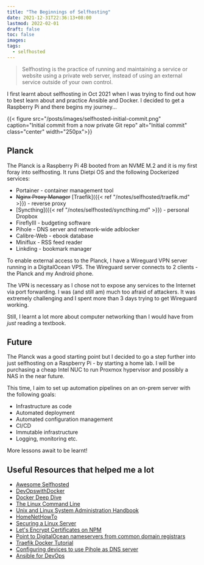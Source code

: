 ```yaml
---
title: "The Beginnings of Selfhosting"
date: 2021-12-31T22:36:13+08:00
lastmod: 2022-02-01
draft: false
toc: false
images:
tags:
  - selfhosted
---
```


>Selfhosting is the practice of running and maintaining a service or website
>using a private web server, instead of using an external service outside of
>your own control.

I first learnt about selfhosting in Oct 2021 when I was trying to find out how
to best learn about and practice Ansible and Docker. I decided to get a Raspberry
Pi and there begins my journey...

{{< figure src="/posts/images/selfhosted-initial-commit.png" caption="Initial commit from a now private Git repo" alt="Initial commit" class="center" width="250px">}}

## Planck

The Planck is a Raspberry Pi 4B booted from an NVME M.2 and it is my first foray
into selfhosting. It runs Dietpi OS and the following Dockerized services:

- Portainer - container management tool
- ~~Nginx Proxy Manager~~ [Traefik]({{< ref "/notes/selfhosted/traefik.md" >}}) - reverse proxy
- [Syncthing]({{< ref "/notes/selfhosted/syncthing.md" >}}) - personal Dropbox
- FireflyIII - budgeting software
- Pihole - DNS server and network-wide adblocker
- Calibre-Web - ebook database
- Miniflux - RSS feed reader
- Linkding - bookmark manager

To enable external access to the Planck, I have a Wireguard VPN server running
in a DigitalOcean VPS. The Wireguard server connects to 2 clients - the Planck
and my Android phone.

The VPN is necessary as I chose not to expose any services to the Internet via
port forwarding. I was (and still am) much too afraid of attackers. It was
extremely challenging and I spent more than 3 days trying to get Wireguard
working.

Still, I learnt a lot more about computer networking than I would have from
*just* reading a textbook.

## Future

The Planck was a good starting point but I decided to go a step further into
just selfhosting on a Raspberry Pi - by starting a home lab. I will be purchasing a
cheap Intel NUC to run Proxmox hypervisor and possibly a NAS in the near future.

This time, I aim to set up automation pipelines on an on-prem server with the
following goals:
- Infrastructure as code
- Automated deployment
- Automated configuration management
- CI/CD
- Immutable infrastructure
- Logging, monitoring etc.

More lessons await to be learnt!

## Useful Resources that helped me a lot
- [Awesome Selfhosted](https://github.com/awesome-selfhosted/awesome-selfhosted)
- [DevOpswithDocker](https://devopswithdocker.com/)
- [Docker Deep Dive](https://www.amazon.com/Docker-Deep-Dive-Nigel-Poulton/dp/1521822808)
- [The Linux Command Line](https://linuxcommand.org/tlcl.php)
- [Unix and Linux System Administration Handbook]()
- [HomeNetHowTo](https://www.homenethowto.com/)
- [Securing a Linux Server](https://github.com/imthenachoman/How-To-Secure-A-Linux-Server#the-ssh-server)
- [Let's Encrypt Certificates on NPM](https://blog.gurucomputing.com.au/doing-more-with-docker/lets-encrypt-certificates/)
- [Point to DigitalOcean nameservers from common domain registrars](https://blog.gurucomputing.com.au/doing-more-with-docker/lets-encrypt-certificates/)
- [Traefik Docker Tutorial](https://www.smarthomebeginner.com/traefik-2-docker-tutorial/)
- [Configuring devices to use Pihole as DNS server](https://discourse.pi-hole.net/t/how-do-i-configure-my-devices-to-use-pi-hole-as-their-dns-server/245)
- [Ansible for DevOps](https://www.ansiblefordevops.com/)
